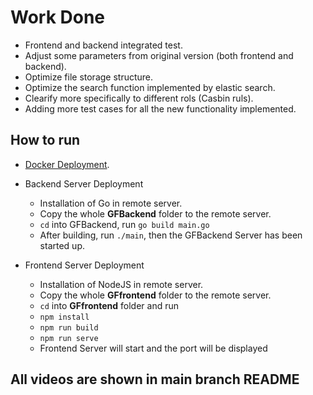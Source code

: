 # Work Done
- Frontend and backend integrated test.
- Adjust some parameters from original version (both frontend and backend).
- Optimize file storage structure.
- Optimize the search function implemented by elastic search.
- Clearify more specifically to different rols (Casbin ruls).
- Adding more test cases for all the new functionality implemented.

## How to run
- [Docker Deployment](https://github.com/fongziyjun16/SE/wiki/Docker-Deployment).

- Backend Server Deployment

  - Installation of Go in remote server.
  - Copy the whole **GFBackend** folder to the remote server.
  - `cd` into GFBackend, run `go build main.go`
  - After building, run `./main`, then the GFBackend Server has been started up.

- Frontend Server Deployment
  - Installation of NodeJS in remote server.
  - Copy the whole **GFfrontend** folder to the remote server.
  - `cd` into **GFfrontend** folder and run
  - `npm install`
  - `npm run build`
  - `npm run serve`
  - Frontend Server will start and the port will be displayed

## All videos are shown in main branch README
